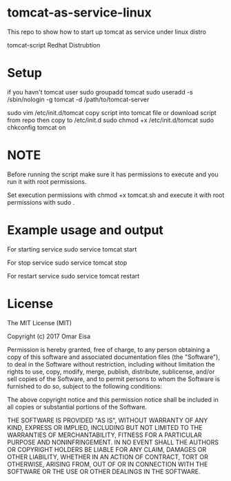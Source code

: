# tomcat-as-service-linux
This repo to show how to start up tomcat as service under linux distro

tomcat-script Redhat Distrubtion

# Setup 
if you havn't tomcat user 
sudo groupadd tomcat
sudo useradd -s /sbin/nologin -g tomcat -d /path/to/tomcat-server

sudo vim /etc/init.d/tomcat
copy script into tomcat file or download script from repo then copy to /etc/init.d
sudo chmod +x /etc/init.d/tomcat
sudo chkconfig tomcat on


# NOTE

Before running the script make sure it has permissions to execute and you run it with root permissions.

Set execution permissions with chmod +x tomcat.sh and execute it with root permissions with sudo .

# Example usage and output

For starting service
sudo service tomcat start

For stop service
sudo service tomcat stop

For restart service
sudo service tomcat restart

# License

The MIT License (MIT)

Copyright (c) 2017 Omar Eisa

Permission is hereby granted, free of charge, to any person obtaining a copy of this software and associated documentation files (the "Software"), to deal in the Software without restriction, including without limitation the rights to use, copy, modify, merge, publish, distribute, sublicense, and/or sell copies of the Software, and to permit persons to whom the Software is furnished to do so, subject to the following conditions:

The above copyright notice and this permission notice shall be included in all copies or substantial portions of the Software.

THE SOFTWARE IS PROVIDED "AS IS", WITHOUT WARRANTY OF ANY KIND, EXPRESS OR IMPLIED, INCLUDING BUT NOT LIMITED TO THE WARRANTIES OF MERCHANTABILITY, FITNESS FOR A PARTICULAR PURPOSE AND NONINFRINGEMENT. IN NO EVENT SHALL THE AUTHORS OR COPYRIGHT HOLDERS BE LIABLE FOR ANY CLAIM, DAMAGES OR OTHER LIABILITY, WHETHER IN AN ACTION OF CONTRACT, TORT OR OTHERWISE, ARISING FROM, OUT OF OR IN CONNECTION WITH THE SOFTWARE OR THE USE OR OTHER DEALINGS IN THE SOFTWARE.
